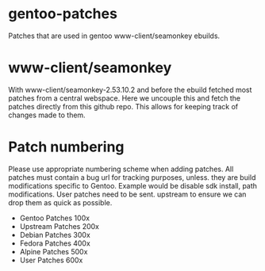 # gentoo-patches
Patches that are used in gentoo www-client/seamonkey ebuilds.

# www-client/seamonkey
With www-client/seamonkey-2.53.10.2 and before the ebuild fetched most patches
from a central webspace. Here we uncouple this and fetch the patches directly
from this github repo. This allows for keeping track of changes made to them.

# Patch numbering
Please use appropriate numbering scheme when adding patches.
All patches must contain a bug url for tracking purposes, unless.
they are build modifications specific to Gentoo. Example would be
disable sdk install, path modifications. User patches need to be sent.
upstream to ensure we can drop them as quick as possible.

- Gentoo Patches 100x
- Upstream Patches 200x
- Debian Patches 300x
- Fedora Patches 400x
- Alpine Patches 500x
- User Patches 600x
